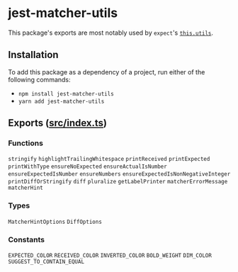 # jest-matcher-utils

This package's exports are most notably used by `expect`'s [`this.utils`](https://jestjs.io/docs/expect#thisutils).

## Installation

To add this package as a dependency of a project, run either of the following commands:

- `npm install jest-matcher-utils`
- `yarn add jest-matcher-utils`

## Exports ([src/index.ts](https://github.com/jestjs/jest/blob/HEAD/packages/jest-matcher-utils/src/index.ts))

### Functions

`stringify` `highlightTrailingWhitespace` `printReceived` `printExpected` `printWithType` `ensureNoExpected` `ensureActualIsNumber` `ensureExpectedIsNumber` `ensureNumbers` `ensureExpectedIsNonNegativeInteger` `printDiffOrStringify` `diff` `pluralize` `getLabelPrinter` `matcherErrorMessage` `matcherHint`

### Types

`MatcherHintOptions` `DiffOptions`

### Constants

`EXPECTED_COLOR` `RECEIVED_COLOR` `INVERTED_COLOR` `BOLD_WEIGHT` `DIM_COLOR` `SUGGEST_TO_CONTAIN_EQUAL`

